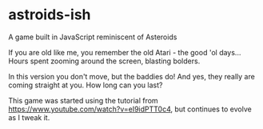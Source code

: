 # astroids-ish
A game built in JavaScript reminiscent of Asteroids

If you are old like me, you remember the old Atari - the good 'ol days... Hours spent zooming around the screen, blasting bolders. 

In this version you don't move, but the baddies do! And yes, they really are coming straight at you. How long can you last?

This game was started using the tutorial from https://www.youtube.com/watch?v=eI9idPTT0c4, but continues to evolve as I tweak it.
